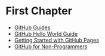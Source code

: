 # First Chapter

* [GitHub Guides](https://guides.github.com/)
* [GitHub Hello World Guide](https://guides.github.com/activities/hello-world/)
* [Getting Started with GitHub Pages](https://guides.github.com/features/pages/)
* [GitHub for Non-Programmers](https://github.com/tvanantwerp/github-for-non-programmers)
